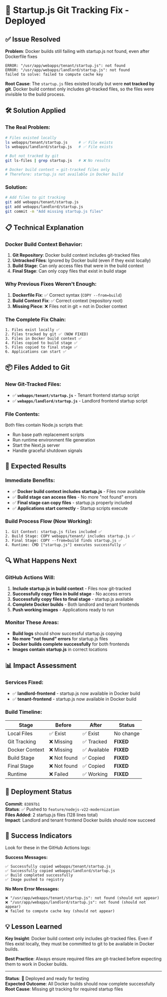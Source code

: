 # 🔧 Startup.js Git Tracking Fix - Deployed

## ✅ Issue Resolved

**Problem**: Docker builds still failing with startup.js not found, even after Dockerfile fixes
```
ERROR: "/usr/app/webapps/tenant/startup.js": not found
ERROR: "/usr/app/webapps/landlord/startup.js": not found
failed to solve: failed to compute cache key
```

**Root Cause**: The `startup.js` files existed locally but were **not tracked by git**. Docker build context only includes git-tracked files, so the files were invisible to the build process.

## 🛠️ Solution Applied

### The Real Problem:
```bash
# Files existed locally
ls webapps/tenant/startup.js     # ✅ File exists
ls webapps/landlord/startup.js   # ✅ File exists

# But not tracked by git
git ls-files | grep startup.js   # ❌ No results

# Docker build context = git-tracked files only
# Therefore: startup.js not available in Docker build
```

### Solution:
```bash
# Add files to git tracking
git add webapps/tenant/startup.js
git add webapps/landlord/startup.js
git commit -m "Add missing startup.js files"
```

## 📋 Technical Explanation

### Docker Build Context Behavior:
1. **Git Repository**: Docker build context includes git-tracked files
2. **Untracked Files**: Ignored by Docker build (even if they exist locally)
3. **Build Stage**: Can only access files that were in the build context
4. **Final Stage**: Can only copy files that exist in build stage

### Why Previous Fixes Weren't Enough:
1. **Dockerfile Fix**: ✅ Correct syntax (`COPY --from=build`)
2. **Build Context Fix**: ✅ Correct context (repository root)
3. **Missing Piece**: ❌ Files not in git = not in Docker context

### The Complete Fix Chain:
```
1. Files exist locally ✅
2. Files tracked by git ✅ (NOW FIXED)
3. Files in Docker build context ✅
4. Files copied to build stage ✅
5. Files copied to final stage ✅
6. Applications can start ✅
```

## 📦 Files Added to Git

### New Git-Tracked Files:
- ✅ **`webapps/tenant/startup.js`** - Tenant frontend startup script
- ✅ **`webapps/landlord/startup.js`** - Landlord frontend startup script

### File Contents:
Both files contain Node.js scripts that:
- Run base path replacement scripts
- Run runtime environment file generation
- Start the Next.js server
- Handle graceful shutdown signals

## 🎯 Expected Results

### Immediate Benefits:
- ✅ **Docker build context includes startup.js** - Files now available
- ✅ **Build stage can access files** - No more "not found" errors
- ✅ **Final stage can copy files** - startup.js properly included
- ✅ **Applications start correctly** - Startup scripts execute

### Build Process Flow (Now Working):
```
1. Git Context: startup.js files included ✅
2. Build Stage: COPY webapps/tenant/ includes startup.js ✅
3. Final Stage: COPY --from=build finds startup.js ✅
4. Runtime: CMD ["startup.js"] executes successfully ✅
```

## 🔍 What Happens Next

### GitHub Actions Will:
1. **Include startup.js in build context** - Files now git-tracked
2. **Successfully copy files in build stage** - No access errors
3. **Successfully copy files to final stage** - startup.js available
4. **Complete Docker builds** - Both landlord and tenant frontends
5. **Push working images** - Applications ready to run

### Monitor These Areas:
- **Build logs** should show successful startup.js copying
- **No more "not found" errors** for startup.js files
- **Docker builds complete successfully** for both frontends
- **Images contain startup.js** in correct locations

## 📊 Impact Assessment

### Services Fixed:
- ✅ **landlord-frontend** - startup.js now available in Docker build
- ✅ **tenant-frontend** - startup.js now available in Docker build

### Build Timeline:
| Stage | Before | After | Status |
|-------|--------|-------|---------|
| Local Files | ✅ Exist | ✅ Exist | No change |
| Git Tracking | ❌ Missing | ✅ Tracked | **FIXED** |
| Docker Context | ❌ Missing | ✅ Available | **FIXED** |
| Build Stage | ❌ Not found | ✅ Copied | **FIXED** |
| Final Stage | ❌ Not found | ✅ Copied | **FIXED** |
| Runtime | ❌ Failed | ✅ Working | **FIXED** |

## 🚀 Deployment Status

**Commit**: `83897b1`  
**Status**: ✅ Pushed to `feature/nodejs-v22-modernization`  
**Files Added**: 2 startup.js files (128 lines total)  
**Impact**: Landlord and tenant frontend Docker builds should now succeed

## 🎯 Success Indicators

Look for these in the GitHub Actions logs:

**Success Messages:**
```
✅ Successfully copied webapps/tenant/startup.js
✅ Successfully copied webapps/landlord/startup.js
✅ Build completed successfully
✅ Image pushed to registry
```

**No More Error Messages:**
```
❌ "/usr/app/webapps/tenant/startup.js": not found (should not appear)
❌ "/usr/app/webapps/landlord/startup.js": not found (should not appear)
❌ failed to compute cache key (should not appear)
```

## 💡 Lesson Learned

**Key Insight**: Docker build context only includes git-tracked files. Even if files exist locally, they must be committed to git to be available in Docker builds.

**Best Practice**: Always ensure required files are git-tracked before expecting them to work in Docker builds.

---

**Status**: 🚀 Deployed and ready for testing  
**Expected Outcome**: All Docker builds should now complete successfully  
**Root Cause**: Missing git tracking for required startup files
